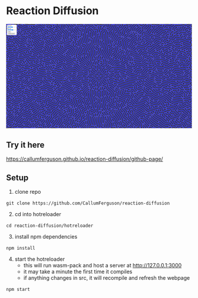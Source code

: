 # Reaction Diffusion

![screenshot](images/reaction_diffusion.jpg)

## Try it here
https://callumferguson.github.io/reaction-diffusion/github-page/

## Setup

1. clone repo
```shell
git clone https://github.com/CallumFerguson/reaction-diffusion
```

2. cd into hotreloader
```shell
cd reaction-diffusion/hotreloader
```

3. install npm dependencies
```shell
npm install
```

4. start the hotreloader
    - this will run wasm-pack and host a server at http://127.0.0.1:3000
    - it may take a minute the first time it compiles
    - if anything changes in src, it will recompile and refresh the webpage
```shell
npm start
```
